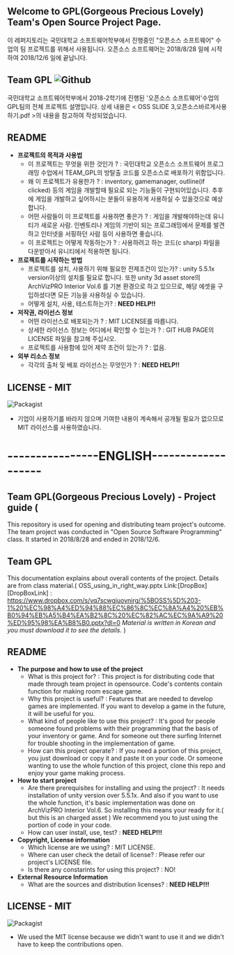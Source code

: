 ## Welcome to GPL(Gorgeous Precious Lovely) Team's Open Source Project Page.

이 레퍼지토리는 국민대학교 소프트웨어학부에서 진행중인 "오픈소스 소프트웨어" 수업의 팀 프로젝트를 위해서 사용됩니다. 오픈소스 소프트웨어는 2018/8/28 일에 시작하여 2018/12/6 일에 끝납니다. 

Team GPL ![Github](https://img.shields.io/badge/opensourcesoftware-1%2C2class-red.svg)
--------------------------------------
국민대학교 소프트웨어학부에서 2018-2학기에 진행된 '오픈소스 소프트웨어'수업의 GPL팀의 전체 프로젝트 설명입니다. 상세 내용은 < OSS SLIDE 3,오픈소스바르게사용하기.pdf >의 내용을 참고하여 작성되었습니다. 

## README

- **프로젝트의 목적과 사용법**
    - 이 프로젝트는 무엇을 위한 것인가 ? : 국민대학교 오픈소스 소프트웨어 프로그래밍 수업에서 TEAM_GPL의 방탈출 코드를 오픈소스로 배포하기 위함입니다. 
    - 왜 이 프로젝트가 유용한가 ? : inventory, gamemanager, outline(if clicked) 등의 게임을 개발할때 필요로 되는 기능들이 구현되어있습니다. 추후에 게임을 개발하고 싶어하시는 분들이 유용하게 사용하실 수 있을것으로 예상합니다. 
    - 어떤 사람들이 이 프로젝트를 사용하면 좋은가 ? : 게임을 개발해야하는데 유니티가 새로운 사람. 인벤토리나 게임의 기반이 되는 프로그래밍에서 문제를 발견하고 인터넷을 서핑하던 사람 등이 사용하면 좋습니다. 
    - 이 프로젝트는 어떻게 작동하는가 ? : 사용하려고 하는 코드(c sharp) 파일을 다운받아서 유니티에서 적용하면 됩니다. 
- **프로젝트를 시작하는 방법**
    - 프로젝트를 설치, 사용하기 위해 필요한 전제조건이 있는가? : unity 5.5.1x version이상의 설치를 필요로 합니다. 또한 unity 3d asset store의 ArchVizPRO Interior Vol.6 를 기본 환경으로 하고 있으므로, 해당 에셋을 구입하셨다면 모든 기능을 사용하실 수 있습니다. 
    - 어떻게 설치, 사용, 테스트하는가? : **NEED HELP!!**
- **저작권, 라이선스 정보**
    - 어떤 라이선스로 배포되는가 ? : MIT LICENSE를 따릅니다. 
    - 상세한 라이선스 정보는 어디에서 확인할 수 있는가 ? : GIT HUB PAGE의 LICENSE 파일을 참고해 주십시오.
    - 프로젝트를 사용함에 있어 제약 조건이 있는가 ? : 없음.
- **외부 리소스 정보**
    - 각각의 출처 및 배포 라이선스는 무엇인가 ? : **NEED HELP!!**
    
## LICENSE - MIT 
![Packagist](https://img.shields.io/packagist/l/doctrine/orm.svg)
- 기업이 사용하기를 바라지 않으며 기여한 내용이 계속해서 공개될 필요가 없으므로 MIT 라이선스를 사용하였습니다. 

# ----------------ENGLISH-------------------

## Team GPL(Gorgeous Precious Lovely) - Project guide ( 

This repository is used for opening and distributing team project's outcome. The team project was conducted in "Open Source Software Programming" class. It started in 2018/8/28 and ended in 2018/12/6. 

Team GPL 
----------------

This documentation explains about overall contents of the project. Details are from class material.( OSS_using_in_right_way.pptx Link:[DropBox][DropBoxLink] : https://www.dropbox.com/s/yq7scwgjuovnirg/%5BOSS%5D%203-1%20%EC%98%A4%ED%94%88%EC%86%8C%EC%8A%A4%20%EB%B0%94%EB%A5%B4%EA%B2%8C%20%EC%82%AC%EC%9A%A9%20%ED%95%98%EA%B8%B0.pptx?dl=0 *Material is written in Korean and you must download it to see the details.* )

## README 

- **The purpose and how to use of the project**
    - What is this project for? : This project is for distributing code that made through team project in opensource. Code's contents contain function for making room escape game.
    - Why this project is useful? : Features that are needed to develop games are implemented. If you want to develop a game in the future, it will be useful for you.
    - What kind of people like to use this project? : It's good for people someone found problems with their programming that the basis of your inventory or game. And for someone out there surfing Internet for trouble shooting in the implementation of game.
    - How can this project operate? : If you need a portion of this project, you just download or copy it and paste it on your code. Or someone wanting to use the whole function of this project, clone this repo and enjoy your game making process.
- **How to start project**
    - Are there prerequisites for installing and using the project? : It needs installation of unity version over 5.5.1x. And also if you want to use the whole function, it's basic implementation was done on ArchVizPRO Interior Vol.6. So installing this means your ready for it.( but this is an charged asset ) We recommend you to just using the portion of code in your code.
    - How can user install, use, test? : **NEED HELP!!!**
- **Copyright, License information**
    - Which license are we using? : MIT LICENSE.
    - Where can user check the detail of license? : Please refer our project's LICENSE file.
    - Is there any constarints for using this project? : NO! 
- **External Resource Information**
    - What are the sources and distribution licenses? : **NEED HELP!!!**
    
## LICENSE - MIT
![Packagist](https://img.shields.io/packagist/l/doctrine/orm.svg)
- We used the MIT license because we didn't want to use it and we didn't have to keep the contributions open.
    
